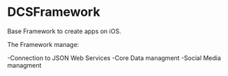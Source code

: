 DCSFramework
============
Base Framework to create apps on iOS.

The Framework manage:

 -Connection to JSON Web Services
 -Core Data managment
 -Social Media managment
